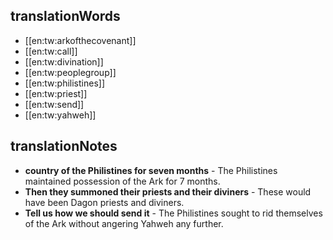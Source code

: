 ## translationWords

* [[en:tw:arkofthecovenant]]
* [[en:tw:call]]
* [[en:tw:divination]]
* [[en:tw:peoplegroup]]
* [[en:tw:philistines]]
* [[en:tw:priest]]
* [[en:tw:send]]
* [[en:tw:yahweh]]

## translationNotes

* **country of the Philistines for seven months** - The Philistines maintained possession of the Ark for 7 months.
* **Then they summoned their priests and their diviners** - These would have been Dagon priests and diviners.
* **Tell us how we should send it** - The Philistines sought to rid themselves of the Ark without angering Yahweh any further.
